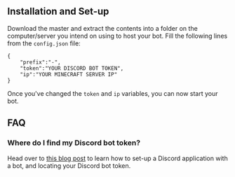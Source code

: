 ## Installation and Set-up
Download the master and extract the contents into a folder on the computer/server you intend on using to host your bot.
Fill the following lines from the `config.json` file:
```
{
    "prefix":"-",
    "token":"YOUR DISCORD BOT TOKEN",
    "ip":"YOUR MINECRAFT SERVER IP"
}
```
Once you've changed the `token` and `ip` variables, you can now start your bot.

## FAQ
### Where do I find my Discord bot token?
Head over to [this blog post](https://www.sheldonjsmith.com/2021/07/20/creating-discord-bot.html) to learn how to set-up a Discord application with a bot, and locating your Discord bot token.

